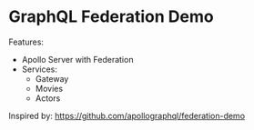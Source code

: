 # GraphQL Federation Demo

Features:

- Apollo Server with Federation
- Services:
  - Gateway
  - Movies
  - Actors

Inspired by: https://github.com/apollographql/federation-demo
